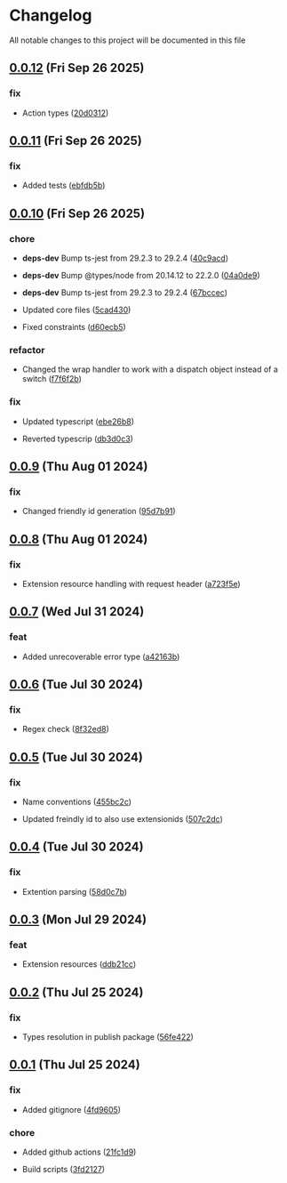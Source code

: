 
# Changelog

All notable changes to this project will be documented in this file


## [0.0.12](https://github.com/jwpkg/azure-custom-resources/compare/v0.0.11...v0.0.12) (Fri Sep 26 2025)

### fix

* Action types ([20d0312](https://github.com/jwpkg/azure-custom-resources/commit/20d03123098b97adedf8d6614cb9082ac40b23e6))

## [0.0.11](https://github.com/jwpkg/azure-custom-resources/compare/v0.0.10...v0.0.11) (Fri Sep 26 2025)

### fix

* Added tests ([ebfdb5b](https://github.com/jwpkg/azure-custom-resources/commit/ebfdb5b5b3b3286238d78eaabf8259ceea2d0c96))

## [0.0.10](https://github.com/jwpkg/azure-custom-resources/compare/v0.0.9...v0.0.10) (Fri Sep 26 2025)

### chore

* **deps-dev** Bump ts-jest from 29.2.3 to 29.2.4 ([40c9acd](https://github.com/jwpkg/azure-custom-resources/commit/40c9acdfcd3651597dc6ed7a1333a1e94dac99ca))

* **deps-dev** Bump @types/node from 20.14.12 to 22.2.0 ([04a0de9](https://github.com/jwpkg/azure-custom-resources/commit/04a0de9321ebefa9e30738e399c9de722b2acc26))

* **deps-dev** Bump ts-jest from 29.2.3 to 29.2.4 ([67bccec](https://github.com/jwpkg/azure-custom-resources/commit/67bccec8cd88cd9b4cb2e44ae2a33f14f974908b))

* Updated core files ([5cad430](https://github.com/jwpkg/azure-custom-resources/commit/5cad430ed17d7aeb432103d1ade1b9e5c089f9e0))

* Fixed constraints ([d60ecb5](https://github.com/jwpkg/azure-custom-resources/commit/d60ecb581a461af0a3c3ab3153d74f5d12823ea9))

### refactor

* Changed the wrap handler to work with a dispatch object instead of a switch ([f7f6f2b](https://github.com/jwpkg/azure-custom-resources/commit/f7f6f2b6cadb3f2b24bad8e0c1f54839ef3b2d5c))

### fix

* Updated typescript ([ebe26b8](https://github.com/jwpkg/azure-custom-resources/commit/ebe26b8b77d5aa438f21ff0ae4a1d4836bc67062))

* Reverted typescrip ([db3d0c3](https://github.com/jwpkg/azure-custom-resources/commit/db3d0c3d6d7f7266f8c8c5296e74fae7b97b20f7))

## [0.0.9](https://github.com/joostvdwsd/azure-custom-resources/compare/v0.0.8...v0.0.9) (Thu Aug 01 2024)

### fix

* Changed friendly id generation ([95d7b91](https://github.com/joostvdwsd/azure-custom-resources/commit/95d7b910e2e18d1532b090493ba7a34de4b764ac))

## [0.0.8](https://github.com/joostvdwsd/azure-custom-resources/compare/v0.0.7...v0.0.8) (Thu Aug 01 2024)

### fix

* Extension resource handling with request header ([a723f5e](https://github.com/joostvdwsd/azure-custom-resources/commit/a723f5e562063977bd8733a76bd432ab0c6446cf))

## [0.0.7](https://github.com/joostvdwsd/azure-custom-resources/compare/v0.0.6...v0.0.7) (Wed Jul 31 2024)

### feat

* Added unrecoverable error type ([a42163b](https://github.com/joostvdwsd/azure-custom-resources/commit/a42163b70d29e536de33f8349d9d8a5a4cf6f774))

## [0.0.6](https://github.com/joostvdwsd/azure-custom-resources/compare/v0.0.5...v0.0.6) (Tue Jul 30 2024)

### fix

* Regex check ([8f32ed8](https://github.com/joostvdwsd/azure-custom-resources/commit/8f32ed8b952e961b3b79d63f338cae3d0ef7a7a5))

## [0.0.5](https://github.com/joostvdwsd/azure-custom-resources/compare/v0.0.4...v0.0.5) (Tue Jul 30 2024)

### fix

* Name conventions ([455bc2c](https://github.com/joostvdwsd/azure-custom-resources/commit/455bc2c1783e350c3ac91d676393315b68d758ee))

* Updated freindly id to also use extensionids ([507c2dc](https://github.com/joostvdwsd/azure-custom-resources/commit/507c2dc196d18d59fe12a430b2c5d5f011053a1d))

## [0.0.4](https://github.com/joostvdwsd/azure-custom-resources/compare/v0.0.3...v0.0.4) (Tue Jul 30 2024)

### fix

* Extention parsing ([58d0c7b](https://github.com/joostvdwsd/azure-custom-resources/commit/58d0c7b01b74e36ed191fc06c29a8372f25db477))

## [0.0.3](https://github.com/joostvdwsd/azure-custom-resources/compare/v0.0.2...v0.0.3) (Mon Jul 29 2024)

### feat

* Extension resources ([ddb21cc](https://github.com/joostvdwsd/azure-custom-resources/commit/ddb21ccb654b4c824d4899e9b9ec80b1c53c3737))

## [0.0.2](https://github.com/joostvdwsd/azure-custom-resources/compare/v0.0.1...v0.0.2) (Thu Jul 25 2024)

### fix

* Types resolution in publish package ([56fe422](https://github.com/joostvdwsd/azure-custom-resources/commit/56fe422dd4f705e969c7b4b3ec985ec7d5afc8ad))

## [0.0.1](https://github.com/joostvdwsd/azure-custom-resources/compare/v0.0.0...v0.0.1) (Thu Jul 25 2024)

### fix

* Added gitignore ([4fd9605](https://github.com/joostvdwsd/azure-custom-resources/commit/4fd96050bb6fef052378e76b559f1dd257bb59e7))

### chore

* Added github actions ([21fc1d9](https://github.com/joostvdwsd/azure-custom-resources/commit/21fc1d938d8a2c2e61a3722a43889c1ff3a46c6e))

* Build scripts ([3fd2127](https://github.com/joostvdwsd/azure-custom-resources/commit/3fd21277c895a6277256cbe4eb12e359d18b40d1))
